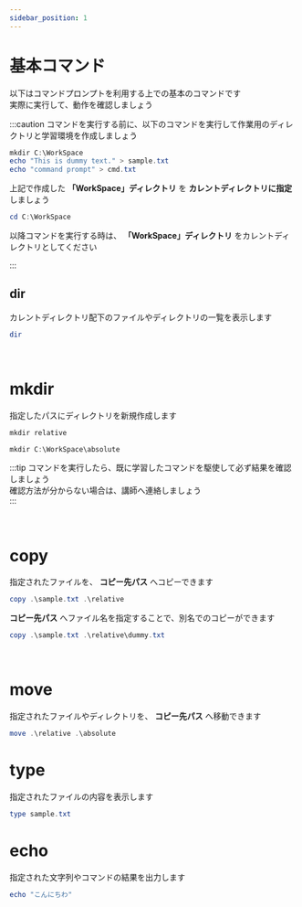 ```yaml
---
sidebar_position: 1
---
```


# 基本コマンド

以下はコマンドプロンプトを利用する上での基本のコマンドです  
実際に実行して、動作を確認しましょう  

:::caution
コマンドを実行する前に、以下のコマンドを実行して作業用のディレクトリと学習環境を作成しましょう  

```powershell
mkdir C:\WorkSpace
echo "This is dummy text." > sample.txt
echo "command prompt" > cmd.txt
```

上記で作成した **「WorkSpace」ディレクトリ** を **カレントディレクトリに指定** しましょう

```powershell
cd C:\WorkSpace
```

以降コマンドを実行する時は、 **「WorkSpace」ディレクトリ** をカレントディレクトリとしてください  

:::

## dir

カレントディレクトリ配下のファイルやディレクトリの一覧を表示します  

```powershell title="コマンド"
dir
```

<br />

# mkdir

指定したパスにディレクトリを新規作成します  

```powershell title="相対パスを利用し、カレントディレクトリへ 「relative」 ディレクトリを作成する "
mkdir relative
```

```powershell title="絶対パスを利用し、カレントディレクトリへ 「absolute」 ディレクトリを作成する "
mkdir C:\WorkSpace\absolute
```

:::tip
コマンドを実行したら、既に学習したコマンドを駆使して必ず結果を確認しましょう  
確認方法が分からない場合は、講師へ連絡しましょう  
:::

<br />

# copy

指定されたファイルを、 **コピー先パス** へコピーできます  

```powershell title="「sample.txt」ファイルを「relative」ディレクトリ配下へコピーします"
copy .\sample.txt .\relative
```

**コピー先パス** へファイル名を指定することで、別名でのコピーができます  

```powershell title="「sample.txt」ファイルを「relative」ディレクトリ配下の「dummy.txt」という名前でコピーします"
copy .\sample.txt .\relative\dummy.txt
```

<br />

# move

指定されたファイルやディレクトリを、 **コピー先パス** へ移動できます  

```powershell title="「relative」ディレクトリを「absolute」ディレクトリ配下へコピーします"
move .\relative .\absolute
```

# type

指定されたファイルの内容を表示します  

```powershell title="カレントディレクトリ配下の「dummy.txt」の内容を表示します"
type sample.txt
```

# echo

指定された文字列やコマンドの結果を出力します  

```powershell title="「こんにちわ」と表示します"
echo "こんにちわ"
```